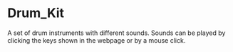 # Drum_Kit
A set of drum instruments with different sounds. Sounds can be played by clicking the keys shown in the webpage or by a mouse click.
